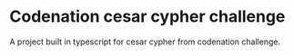 # Codenation cesar cypher challenge

A project built in typescript for cesar cypher from codenation challenge.